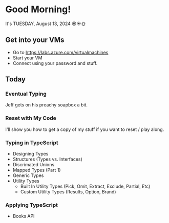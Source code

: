 # Good Morning!

It's TUESDAY, August 13, 2024 😎☀️🌞

## Get into your VMs

- Go to https://labs.azure.com/virtualmachines
- Start your VM
- Connect using your password and stuff.

## Today

### Eventual Typing
Jeff gets on his preachy soapbox a bit.

### Reset with My Code
I'll show you how to get a copy of my stuff if you want to reset / play along.
### Typing in TypeScript
- Designing Types
- Structures (Types vs. Interfaces)
- Discrimated Unions
- Mapped Types (Part 1)
- Generic Types
- Utility Types
    - Built In Utility Types (Pick, Omit, Extract, Exclude, Partial, Etc)
    - Custom Utility Types (Results, Option, Brand)

### Applying TypeScript
- Books API